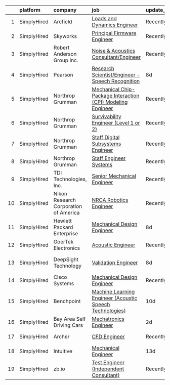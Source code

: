 

|    | platform    | company                               | job                                                                                                                                                                       | update_time   | location                     |
|---:|:------------|:--------------------------------------|:--------------------------------------------------------------------------------------------------------------------------------------------------------------------------|:--------------|:-----------------------------|
|  1 | SimplyHired | Arcfield                              | [Loads and Dynamics Engineer](https://www.simplyhired.com/job/kbnmN_SeQvULGsndlzugAELD5uX81K3p6n3_VSX8aXxAT7sKh0i67A?q=acoustic+engineer)                                 | Recently      | Brookpark, OH                |
|  2 | SimplyHired | Skyworks                              | [Principal Firmware Engineer](https://www.simplyhired.com/job/ZGlJGgEgywlKI9KZFnMzrsJKBwbi8vIqGipIJMflK1he7lo7hOi6Tg?q=acoustic+engineer)                                 | Recently      | Beaverton, OR                |
|  3 | SimplyHired | Robert Anderson Group Inc.            | [Noise & Acoustics Consultant/Engineer](https://www.simplyhired.com/job/3RQyZ2epzGM_J7msygI1rKSrCCt5vftupBGmy5O7vl85YaWUn7J1Hw?q=acoustic+engineer)                       | Recently      | Dearborn, MI                 |
|  4 | SimplyHired | Pearson                               | [Research Scientist/Engineer - Speech Recognition](https://www.simplyhired.com/job/DJ3KcOhMIQl1SL0ef9RcXpKleyg8rdh9gXVPBSvNkTwxT_L0pZc4WA?q=acoustic+engineer)            | 8d            | San Jose, CA +3 locations    |
|  5 | SimplyHired | Northrop Grumman                      | [Mechanical Chip-Package Interaction (CPI) Modeling Engineer](https://www.simplyhired.com/job/TvVMbXhSfWhmEcbFmK9LLXIkdpMmQzbQfp5c-cnj-DCa3Skl2vSHfQ?q=acoustic+engineer) | Recently      | Linthicum, MD                |
|  6 | SimplyHired | Northrop Grumman                      | [Survivability Engineer (Level 1 or 2)](https://www.simplyhired.com/job/WT_wPw9Su37s_qj6ZpXjdJDrOs5I6Dwjflkw73oVFn0bULysH3MzzQ?q=acoustic+engineer)                       | Recently      | Palmdale, CA                 |
|  7 | SimplyHired | Northrop Grumman                      | [Staff Digital Subsystems Engineer](https://www.simplyhired.com/job/pQtHlv4vKiccUW_vWbyyeif_y4Ezl34oDMBxkWvBwT1kuhf3gqnrcg?q=acoustic+engineer)                           | Recently      | Linthicum, MD                |
|  8 | SimplyHired | Northrop Grumman                      | [Staff Engineer Systems](https://www.simplyhired.com/job/3mjKPA9SZ3rQeUgxMa1kCj-6SXiHaclnMf24FvWNryZTTOFQ5IWCMA?q=acoustic+engineer)                                      | Recently      | Melbourne, FL                |
|  9 | SimplyHired | TDI Technologies, Inc.                | [Senior Mechanical Engineer](https://www.simplyhired.com/job/5dPwf1bJWeAbMgXYhOpHXmoyZfxXn3KzyrJSqcLJg7li9d4nnIb1-A?q=acoustic+engineer)                                  | Recently      | Philadelphia, PA             |
| 10 | SimplyHired | Nikon Research Corporation of America | [NRCA Robotics Engineer](https://www.simplyhired.com/job/uPTblYWffNdigGyT5wH43-y7yAyCikMnhXbOWKIJunY1fAUzPw99lQ?q=acoustic+engineer)                                      | Recently      | Belmont, CA                  |
| 11 | SimplyHired | Hewlett Packard Enterprise            | [Mechanical Design Engineer](https://www.simplyhired.com/job/njukOlZvYFGj7Udc-hHuO-q6bqVHG9qT3kdiqsWSDxxw2FkTYAlzrg?q=acoustic+engineer)                                  | 8d            | Roseville, CA                |
| 12 | SimplyHired | GoerTek Electronics                   | [Acoustic Engineer](https://www.simplyhired.com/job/6PCRn1TvdVHUtgaBVR0h94emv2uxOzR_4uSK_IuRvsCPjwVVty_QTg?q=acoustic+engineer)                                           | Recently      | Santa Clara, CA              |
| 13 | SimplyHired | DeepSight Technology                  | [Validation Engineer](https://www.simplyhired.com/job/NmQgLsgGTddF4TWBgr0VhPWVlLBWnBdk2LeWogAoI6wKenk6WuyR3Q?q=acoustic+engineer)                                         | 8d            | Santa Clara, CA +8 locations |
| 14 | SimplyHired | Cisco Systems                         | [Mechanical Design Engineer](https://www.simplyhired.com/job/Ui2ytv223PXFR9AyIsIkl1uB6yZUM-MkF1dRAhyu7xbvE5LGRctxkg?q=acoustic+engineer)                                  | Recently      | San Jose, CA                 |
| 15 | SimplyHired | Benchpoint                            | [Machine Learning Engineer (Acoustic Speech Technologies)](https://www.simplyhired.com/job/WN2les8glfJ7AlLtOUbvi8kKBo-Wq94FBAFbTFPVVkA9OBBnxZF2pQ?q=acoustic+engineer)    | 10d           | Remote                       |
| 16 | SimplyHired | Bay Area Self Driving Cars            | [Mechatronics Engineer](https://www.simplyhired.com/job/0iyS8GoW3ZJE4188KyaN5mGIGjxZapPKhaGet8K2kwMSh3Cwvsoi6A?q=acoustic+engineer)                                       | 2d            | Belmont, CA                  |
| 17 | SimplyHired | Archer                                | [CFD Engineer](https://www.simplyhired.com/job/dr7MekdYT7ABw80Ve_0xitFp-SqHgj6yo8LNOnhbdJ2POjU92lscRg?q=acoustic+engineer)                                                | Recently      | San Jose, CA                 |
| 18 | SimplyHired | Intuitive                             | [Mechanical Engineer](https://www.simplyhired.com/job/UkdpbE-55kkXFUaEpMn4PU0_0Nteiq1YAq6P2XpwGR8kby5KzTXHDA?q=acoustic+engineer)                                         | 13d           | Sunnyvale, CA                |
| 19 | SimplyHired | zb.io                                 | [Test Engineer (Independent Consultant)](https://www.simplyhired.com/job/PntlkrzBIk28tyAhZWHyRj7C7hP6HEQE-DtA0M_ojput6J-8oksjoA?q=acoustic+engineer)                      | Recently      | Mountain View, CA            |